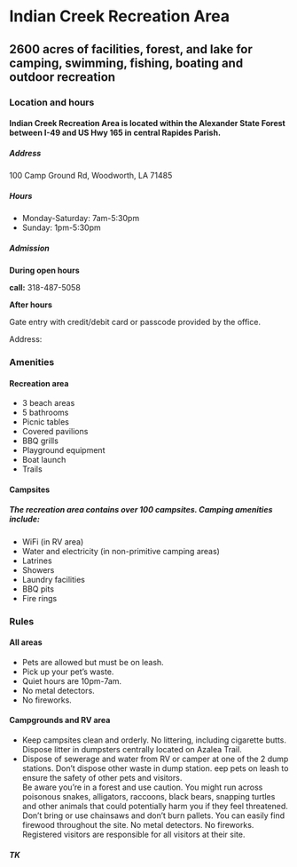 <!-- service group title -->
# Indian Creek Recreation Area
<!--// service group title -->
<!--service group subhead -->
## 2600 acres of facilities, forest, and lake for camping, swimming, fishing, boating and outdoor recreation
<!--// service group subhead -->
<!-- service group summary -->




<!--// service group summary -->


<!--service group section hed -->
### Location and hours

#### Indian Creek Recreation Area is located within the Alexander State Forest between I-49 and US Hwy 165 in central Rapides Parish. 
##### Address
100 Camp Ground Rd, 
Woodworth, LA 71485

##### Hours
- Monday-Saturday: 7am-5:30pm
- Sunday: 1pm-5:30pm

##### Admission
**During open hours**

**call:** 318-487-5058

**After hours**

Gate entry with credit/debit card or passcode provided by the office.



<!--// service group section hed -->
<!--service group section subhed -->

<!--// service group section subhed -->
<!--service group section block -->
Address: 


<!--//service group info block -->
<!--service group section hed -->
### Amenities
<!--// service group section hed -->
<!--service group section subhed -->
#### Recreation area
<!--//service group section subhed -->



- 3 beach areas
- 5 bathrooms
- Picnic tables
- Covered pavilions
- BBQ grills
- Playground equipment
- Boat launch
- Trails
#### Campsites

##### The recreation area contains over 100 campsites. Camping amenities include:
- WiFi (in RV area)
- Water and electricity (in non-primitive camping areas)
- Latrines
- Showers
- Laundry facilities
- BBQ pits
- Fire rings




<!--service categories (from category content type): Licensing, industrial hemp-->

<!--Service entry-->
<!-- entry title -->
### Rules 
<!--// entry title -->
<!-- entry subhead -->
#### All areas
<!--// entry subhead -->

- Pets are allowed but must be on leash.
- Pick up your pet’s waste.
- Quiet hours are 10pm-7am.
- No metal detectors.
- No fireworks.

####  Campgrounds and RV area

- Keep campsites clean and orderly. No littering, including cigarette butts. Dispose litter in dumpsters centrally located on Azalea Trail. 
- Dispose of sewerage and water from RV or camper at one of the 2 dump stations. Don’t dispose other waste in dump station.
eep pets on leash to ensure the safety of other pets and visitors.  
Be aware you’re in a forest and use caution. You might run across poisonous snakes, alligators, raccoons, black bears, snapping turtles and other animals that could potentially harm you if they feel threatened.
Don’t bring or use chainsaws and don’t burn pallets. You can easily find firewood throughout the site.
No metal detectors.
No fireworks.
Registered visitors are responsible for all visitors at their site.


   
 <!-- Description with headline CT reference -->
  ##### TK





